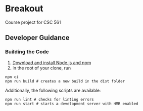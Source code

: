 # Breakout
Course project for CSC 561
## Developer Guidance
### Building the Code
1. [Download and install Node.js and npm](https://docs.npmjs.com/downloading-and-installing-node-js-and-npm)
2. In the root of your clone, run
```shell
npm ci
npm run build # creates a new build in the dist folder
```
Additionally, the following scripts are available:
```shell
npm run lint # checks for linting errors
npm run start # starts a development server with HMR enabled
```
